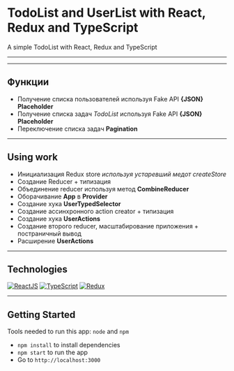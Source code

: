 # TodoList and UserList with React, Redux and TypeScript
A simple TodoList with React, Redux and TypeScript


<hr>



<hr>

## Функции
* Получение списка пользователей используя Fake API <b>{JSON} Placeholder</b>
* Получение списка задач <i>TodoList</i> используя Fake API <b>{JSON} Placeholder</b>
* Переключение списка задач <b>Pagination</b>

<hr>

<b></b>

## Using work
* Инициализация Redux store <i>используя устаревший медот createStore</i>
* Создание Reducer + типизация
* Объединение reducer используя метод <b>CombineReducer</b>
* Оборачивание <b>App</b> в <b>Provider</b>
* Создание хука <b>UserTypedSelector</b>
* Создание ассинхронного action creator + типизация
* Создание хука <b>UserActions</b>
* Создание второго reducer, масштабирование приложения + постраничный вывод
* Расширение <b>UserActions</b>

<hr>

## Technologies
[![ReactJS](https://img.shields.io/badge/React-20232A?style=for-the-badge&logo=react&logoColor=61DAFB)](https://reactjs.org)
[![TypeScript](https://img.shields.io/badge/TypeScript-007ACC?style=for-the-badge&logo=typescript&logoColor=white)](https://www.typescriptlang.org)
[![Redux](https://img.shields.io/badge/Redux-593D88?style=for-the-badge&logo=redux&logoColor=white)](https://redux.js.org)



<hr>

## Getting Started
Tools needed to run this app: `node` and `npm`

- `npm install` to install dependencies
- `npm start` to run the app
- Go to `http://localhost:3000`
